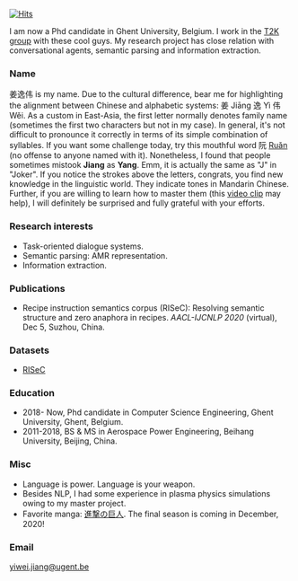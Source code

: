 [![Hits](https://hits.seeyoufarm.com/api/count/incr/badge.svg?url=https%3A%2F%2Fyiweijiang2015.github.io&count_bg=%2379C83D&title_bg=%23555555&icon=&icon_color=%23E7E7E7&title=Visitors&edge_flat=false)](https://hits.seeyoufarm.com)

I am now a Phd candidate in Ghent University, Belgium. I work in the [T2K group](https://ugentt2k.github.io/) with these cool guys. My research project has close relation with conversational agents, semantic parsing and information extraction.

### Name
姜逸伟 is my name. Due to the cultural difference, bear me for highlighting the alignment between Chinese and alphabetic systems: 姜 Jiāng 逸 Yì 伟 Wěi. 
As a custom in East-Asia, the first letter normally denotes family name (sometimes the first two characters but not in my case). 
In general, it's not difficult to pronounce it correctly in terms of its simple combination of syllables.
If you want some challenge today, try this mouthful word 阮 [Ruǎn](https://youtu.be/XVBVuFjKHYw?t=4) (no offense to anyone named with it).
Nonetheless, I found that people sometimes mistook **Jiang** as **Yang**. Emm, it is actually the same as "J" in "Joker". 
If you notice the strokes above the letters, congrats, you find new knowledge in the linguistic world. They indicate tones in Mandarin Chinese.
Further, if you are willing to learn how to master them (this [video clip](https://youtu.be/Wo13IvKqb4Y) may help), I will definitely be surprised and fully grateful with your efforts.

### Research interests
- Task-oriented dialogue systems.
- Semantic parsing: AMR representation.
- Information extraction.

### Publications
- Recipe instruction semantics corpus (RISeC): Resolving semantic structure and zero anaphora in recipes. *AACL-IJCNLP 2020* (virtual), Dec 5, Suzhou, China.

### Datasets
- [RISeC](https://github.com/YiweiJiang2015/RISeC)

### Education
- 2018- Now, Phd candidate in Computer Science Engineering, Ghent University, Ghent, Belgium.
- 2011-2018, BS & MS in Aerospace Power Engineering, Beihang University, Beijing, China.


### Misc
- Language is power. Language is your weapon.
- Besides NLP, I had some experience in plasma physics simulations owing to my master project. 
- Favorite manga: [進撃の巨人](https://en.wikipedia.org/wiki/Attack_on_Titan). The final season is coming in December, 2020!

### Email
yiwei.jiang@ugent.be

